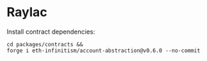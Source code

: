 # Raylac

Install contract dependencies:

```shell
cd packages/contracts &&
forge i eth-infinitism/account-abstraction@v0.6.0 --no-commit
```